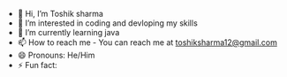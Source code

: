 - 👋 Hi, I’m Toshik sharma  
- 👀 I’m interested in coding and devloping my skills   
- 🌱 I’m currently learning java
- 📫 How to reach me - You can reach me at toshiksharma12@gmail.com  
- 😄 Pronouns: He/Him
- ⚡ Fun fact: 

<!---
toshik2005/toshik2005 is a ✨ special ✨ repository because its `README.md` (this file) appears on your GitHub profile.
You can click the Preview link to take a look at your changes.
--->
